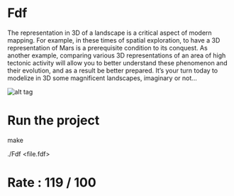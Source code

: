 # Fdf
The representation in 3D of a landscape is a critical aspect of modern mapping. For
example, in these times of spatial exploration, to have a 3D representation of Mars is a
prerequisite condition to its conquest. As another example, comparing various 3D representations of an area of high tectonic activity will allow you to better understand these
phenomenon and their evolution, and as a result be better prepared.
It’s your turn today to modelize in 3D some magnificent landscapes, imaginary or
not...

![alt tag](https://user-images.githubusercontent.com/34480775/52214091-235a4c00-2891-11e9-9639-98aac4ef1301.png)

# Run the project
make

./Fdf <file.fdf>
  
# Rate : 119 / 100
